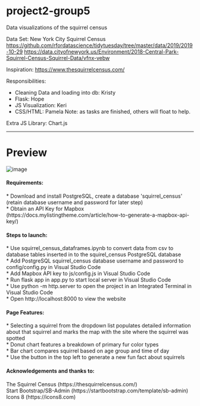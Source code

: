 # project2-group5
Data visualizations of the squirrel census

Data Set: New York City Squirrel Census
https://github.com/rfordatascience/tidytuesday/tree/master/data/2019/2019-10-29
https://data.cityofnewyork.us/Environment/2018-Central-Park-Squirrel-Census-Squirrel-Data/vfnx-vebw

Inspiration:
https://www.thesquirrelcensus.com/

Responsibilities:
* Cleaning Data and loading into db: Kristy
* Flask: Hope
* JS Visualization: Keri
* CSS/HTML: Pamela
Note: as tasks are finished, others will float to help.

Extra JS Library: Chart.js



<hr>

<h1>Preview</h1>

![image](https://user-images.githubusercontent.com/73491575/115639418-86095800-a2e2-11eb-8170-fe8f82f5e772.png)



<h4>Requirements:</h4>
 * Download and install PostgreSQL, create a database 'squirrel_census' (retain database username and password for later step)<br>
 * Obtain an API Key for Mapbox (https://docs.mylistingtheme.com/article/how-to-generate-a-mapbox-api-key/)
  
<h4>Steps to launch:</h4>
* Use squirrel_census_dataframes.ipynb to convert data from csv to database tables inserted in to the squirel_census PostgreSQL database<br>
* Add PostgreSQL squirrel_census database username and password to config/config.py in Visual Studio Code<br>
* Add Mapbox API key to js/config.js in Visual Studio Code<br>
* Run flask app in app.py to start local server in Visual Studio Code<br>
* Use python -m http.server to open the project in an Integrated Terminal in Visual Studio Code<br>
* Open http://localhost:8000 to view the website

  
<h4>Page Features:</h4>
  * Selecting a squirrel from the dropdown list populates detailed information about that squirrel and marks the map with the site where the squirrel was spotted<br>
  * Donut chart features a breakdown of primary fur color types<br>
  * Bar chart compares squirrel based on age group and time of day<br>
  * Use the button in the top left to generate a new fun fact about squirrels
 
<h4>Acknowledgements and thanks to:</h4>
 	The Squirrel Census (https://thesquirrelcensus.com/)<br>
	Start Bootstrap/SB-Admin (https://startbootstrap.com/template/sb-admin)<br>
	Icons 8 (https://icons8.com)
